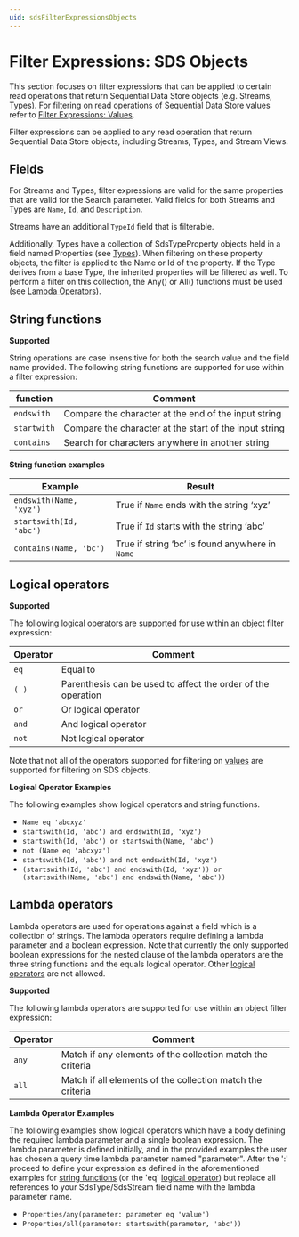 ```yaml
---
uid: sdsFilterExpressionsObjects
---
```


Filter Expressions: SDS Objects
==================


This section focuses on filter expressions that can be applied to certain read operations that return Sequential Data Store objects (e.g. Streams, Types). For filtering on read operations of Sequential Data Store values refer to [Filter Expressions: Values](xref:sdsFilterExpressions).

Filter expressions can be applied to any read operation that return Sequential Data Store objects, including Streams, Types, and Stream Views.

Fields
------------
For Streams and Types, filter expressions are valid for the same properties that are valid for the Search parameter. Valid fields 
for both Streams and Types are ``Name``, ``Id``, and ``Description``. 

Streams have an additional ``TypeId`` field that is filterable.

Additionally, Types have a collection of SdsTypeProperty objects held in a field named Properties (see [Types](xref:sdsTypes)). When filtering on these property objects, the filter is applied to the Name or Id of the property. If the Type derives from a base Type, the inherited properties will be filtered as well. To perform a filter on this collection, the Any() or All() functions must be used (see [Lambda Operators](#Sds_Filter_expressions_metadata_lambda_operators_topic)).

## <a name="Sds_Filter_expressions_metadata_string_functions_topic">String functions</a>

**Supported**

String operations are case insensitive for both the search value and the field name provided. The following string functions are supported for use within a
filter expression:

| function      | Comment                                                         |
|---------------|-----------------------------------------------------------------|
| ``endswith``  | Compare the character at the end of the input string            |
| ``startwith`` | Compare the character at the start of the input string          |
| ``contains``	| Search for characters anywhere in another string                |

**String function examples**

|Example                                      |Result                                                           |
|---------------------------------------------|-----------------------------------------------------------------|
|``endswith(Name, 'xyz')``                    |True if ``Name`` ends with the string ‘xyz’                      |
|``startswith(Id, 'abc')``                    |True if ``Id`` starts with the string ‘abc’                      |
|``contains(Name, 'bc')``                     |True if string ‘bc’ is found anywhere in ``Name``                |


## <a name="Sds_Filter_expressions_metadata_logical_operators_topic">Logical operators</a>

**Supported**

The following logical operators are supported for use within an object filter
expression:

| Operator   | Comment                                             |
|------------|-----------------------------------------------------|
| ``eq``     | Equal to                                            |
| ``( )``    | Parenthesis can be used to affect the order of the operation|
| ``or``     | Or logical operator                                 |
| ``and``    | And logical operator                                |
| ``not``    | Not logical operator                                |

Note that not all of the operators supported for filtering on [values](xref:sdsFilterExpressions) are 
supported for filtering on SDS objects.

**Logical Operator Examples**

The following examples show logical operators and string functions.

- ``Name eq 'abcxyz'``
- ``startswith(Id, 'abc') and endswith(Id, 'xyz')``
- ``startswith(Id, 'abc') or startswith(Name, 'abc')``
- ``not (Name eq 'abcxyz')``
- ``startswith(Id, 'abc') and not endswith(Id, 'xyz')``
- ``(startswith(Id, 'abc') and endswith(Id, 'xyz')) or (startswith(Name, 'abc') and endswith(Name, 'abc'))``

## <a name="Sds_Filter_expressions_metadata_lambda_operators_topic">Lambda operators</a>

Lambda operators are used for operations against a field which is a collection of strings. The lambda operators require defining a lambda parameter and a boolean expression. Note that currently the only supported boolean expressions for the nested clause of the lambda operators are the three string functions and the equals logical operator. Other [logical operators](#Sds_Filter_expressions_metadata_logical_operators_topic) are not allowed.

**Supported**

The following lambda operators are supported for use within an object filter
expression:

| Operator   | Comment                                             |
|------------|-----------------------------------------------------|
| ``any``    | Match if any elements of the collection match the criteria|
| ``all``    | Match if all elements of the collection match the criteria|

**Lambda Operator Examples**

The following examples show logical operators which have a body defining the required lambda parameter and a single boolean expression. The lambda parameter is defined initially, and in the provided examples the user has chosen a query time lambda parameter named "parameter". After the ':' proceed to define your expression as defined in the aforementioned examples for [string functions](#Sds_Filter_expressions_metadata_string_functions_topic) (or the 'eq' [logical operator](#Sds_Filter_expressions_metadata_logical_operators_topic)) but replace all references to your SdsType/SdsStream field name with the lambda parameter name.

- ``Properties/any(parameter: parameter eq 'value')``
- ``Properties/all(parameter: startswith(parameter, 'abc'))``
